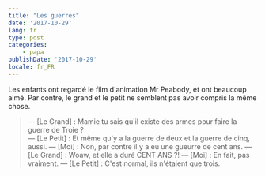 ```yaml
---
title: "Les guerres"
date: '2017-10-29'
lang: fr
type: post
categories:
    - papa
publishDate: '2017-10-29'
locale: fr_FR
---
```


Les enfants ont regardé le film d'animation Mr Peabody, et ont beaucoup aimé. Par contre, le grand et le petit ne semblent pas avoir compris la même chose.

<!-- more -->

> — [Le Grand] : Mamie tu sais qu'il existe des armes pour faire la guerre de Troie ?  
> — [Le Petit] : Et même qu'y a la guerre de deux et la guerre de cinq, aussi.
> — [Moi] : Non, par contre il y a eu une gueurre de cent ans.
> — [Le Grand] : Woaw, et elle a duré CENT ANS ?!
> — [Moi] : En fait, pas vraiment.
> — [Le Petit] : C'est normal, ils n'étaient que trois.